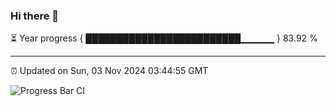 ### Hi there 👋

⏳ Year progress { █████████████████████████▁▁▁▁▁ } 83.92 %

---

⏰ Updated on Sun, 03 Nov 2024 03:44:55 GMT

![Progress Bar CI](https://github.com/IshwaranRudhara/GIT-ACTION/workflows/Progress%20Bar%20CI/badge.svg)
